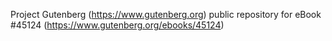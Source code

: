 Project Gutenberg (https://www.gutenberg.org) public repository for eBook #45124 (https://www.gutenberg.org/ebooks/45124)
